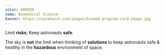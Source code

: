 ```yaml
---
color: 80DED9
name: Biomedical Science
banner: https://nasahunch.com/images/biomed-program-card-image.jpg
---
```


Limit **risks**; Keep astronauts **safe**.

The sky is **not** the limit when thinking of **solutions** to keep astronauts safe & healthy in the **hazardous** environment of space.
